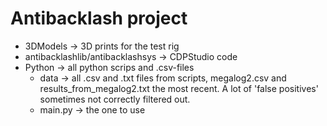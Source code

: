 # Antibacklash project

- 3DModels -> 3D prints for the test rig
- antibacklashlib/antibacklashsys -> CDPStudio code
- Python -> all python scrips and .csv-files
    - data -> all .csv and .txt files from scripts, megalog2.csv and results_from_megalog2.txt the most recent. A lot of 'false positives' sometimes not correctly filtered out.
    - main.py -> the one to use
